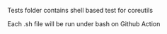 Tests folder contains shell based test for coreutils

Each .sh file will be run under bash on Github Action